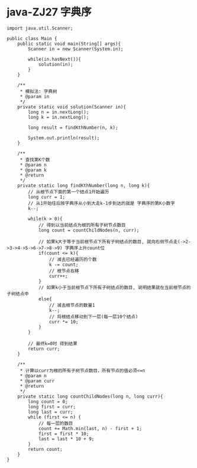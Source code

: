 # java-ZJ27 字典序


    import java.util.Scanner;
    
    public class Main {
        public static void main(String[] args){
            Scanner in = new Scanner(System.in);
            
            while(in.hasNext()){
                solution(in);
            }
        }
    
        /**
         * 模拟法: 字典树
         * @param in
         */
        private static void solution(Scanner in){
            long n = in.nextLong();
            long k = in.nextLong();
            
            long result = findKthNumber(n, k);
            
            System.out.println(result);
        }
    
        /**
         * 查找第K个数
         * @param n
         * @param k
         * @return
         */
        private static long findKthNumber(long n, long k){
            // 从根节点下面的第一个结点1开始遍历
            long curr = 1;
            // 从1开始往后按字典序从小到大走k-1步到达的就是 字典序的第K小数字
            k--;
    
            while(k > 0){
                // 得到以当前结点为根的所有子树节点数目
                long count = countChildNodes(n, curr);
                
                // 如果k大于等于当前根节点下所有子树结点的数目, 就向右侧节点走(->2->3->4->5->6->7->8->9) 字典序上升count位
                if(count <= k){
                    // 减去已经遍历的个数
                    k -= count;
                    // 根节点右移
                    curr++;
                }
                // 如果k小于当前根节点下所有子树结点的数目, 说明结果就在当前根节点的子树结点中
                else{
                    // 减去根节点的数量1
                    k--;
                    // 将根结点移动到下一层(每一层10个结点)
                    curr *= 10;
                }
            }
            
            // 最终k=0时 得到结果
            return curr;
        }
    
        /**
         * 计算以curr为根的所有子树节点数目，所有节点的值必须<=n
         * @param n
         * @param curr
         * @return
         */
        private static long countChildNodes(long n, long curr){
            long count = 0;
            long first = curr;
            long last = curr;
            while (first <= n) {
                // 每一层的数目
                count += Math.min(last, n) - first + 1;
                first = first * 10;
                last = last * 10 + 9;
            }
            return count;
        }
    }

  

